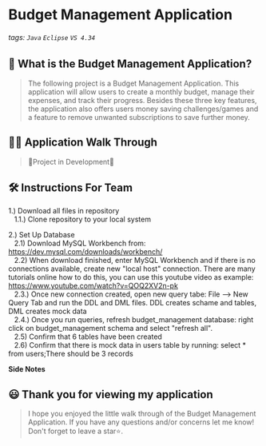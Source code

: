 # Budget Management Application

###### tags: `Java` `Eclipse` `VS 4.34`

## 📝 What is the Budget Management Application?
> The following project is a Budget Management Application. This application will allow users to create a monthly budget, manage their expenses, and track their progress.
> Besides these three key features, the application also offers users money saving challenges/games and a feature to remove unwanted subscriptions to save further money. 

## 👩‍🏫 Application Walk Through
> 🚧Project in Development🚧

## 🛠️ Instructions For Team 
1.) Download all files in repository<br>
&nbsp;&nbsp;&nbsp;1.1.) Clone repository to your local system<br>

2.) Set Up Database<br>
&nbsp;&nbsp;&nbsp;2.1) Download MySQL Workbench from: https://dev.mysql.com/downloads/workbench/<br>
&nbsp;&nbsp;&nbsp;2.2) When download finished, enter MySQL Workbench and if there is no connections available, create new "local host" connection. There are many tutorials online how to do this, you can use this youtube video as example: https://www.youtube.com/watch?v=QOQ2XV2n-pk<br>
&nbsp;&nbsp;&nbsp;2.3.) Once new connection created, open new query tabe: File --> New Query Tab and run the DDL and DML files. DDL creates schame and tables, DML creates mock data<br>
&nbsp;&nbsp;&nbsp;2.4.) Once you run queries, refresh budget_management database: right click on budget_management schema and select "refresh all". <br>
&nbsp;&nbsp;&nbsp;2.5) Confirm that 6 tables have been created<br>
&nbsp;&nbsp;&nbsp;2.6) Confirm that there is mock data in users table by running: select * from users;There should be 3 records<br>

**Side Notes**<br>


## 😃 Thank you for viewing my application ##
> I hope you enjoyed the little walk through of the Budget Management Application. If you have any questions and/or concerns let me know! Don't forget to leave a star⭐️.
